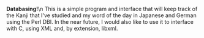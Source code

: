 <b>Databasing!</b>\n
This is a simple program and interface that will keep track of the Kanji that I've studied and my word of the day in Japanese and German using the Perl DBI. In the near future, I would also like to use it to interface with C, using XML and, by extension, libxml.